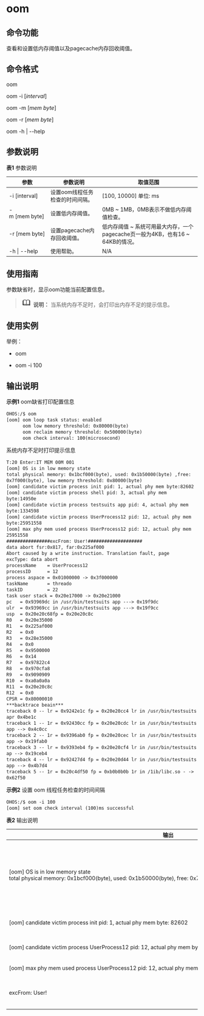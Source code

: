 # oom


## 命令功能

查看和设置低内存阈值以及pagecache内存回收阈值。


## 命令格式

oom

oom -i [_interval_]

oom -m [_mem byte_]

oom -r [_mem byte_]

oom -h | --help


## 参数说明

**表1** 参数说明

| 参数                    | 参数说明                        | 取值范围                                                     |
| ----------------------- | ------------------------------- | ------------------------------------------------------------ |
| -i&nbsp;[interval]      | 设置oom线程任务检查的时间间隔。 | [100, 10000] 单位: ms                                    |
| -m&nbsp;[mem&nbsp;byte] | 设置低内存阈值。                | 0MB&nbsp;~&nbsp;1MB，0MB表示不做低内存阈值检查。             |
| -r&nbsp;[mem&nbsp;byte] | 设置pagecache内存回收阈值。     | 低内存阈值 ~ 系统可用最大内存，一个pagecache页一般为4KB，也有16 ~ 64KB的情况。 |
| -h&nbsp;\|&nbsp;--help  | 使用帮助。                      | N/A                                                          |


## 使用指南

  参数缺省时，显示oom功能当前配置信息。

> ![icon-note.gif](public_sys-resources/icon-note.gif) **说明：**
> 当系统内存不足时，会打印出内存不足的提示信息。


## 使用实例

举例：

- oom

- oom -i 100


## 输出说明

**示例1** oom缺省打印配置信息


```
OHOS:/$ oom
[oom] oom loop task status: enabled
      oom low memory threshold: 0x80000(byte)
      oom reclaim memory threshold: 0x500000(byte)
      oom check interval: 100(microsecond)
```

系统内存不足时打印提示信息


```
T:20 Enter:IT MEM 00M 001
[oom] OS is in low memory state
total physical memory: 0x1bcf000(byte), used: 0x1b50000(byte) ,free: 0x7f000(byte), low memory threshold: 0x80000(byte)
[oom] candidate victim process init pid: 1, actual phy mem byte:82602
[oom] candidate victim process shell pid: 3, actual phy mem byte:14950e
[oom] candidate victim process testsuits app pid: 4, actual phy mem byte:1334598
[oom] candidate victim process UserProcess12 pid: 12, actual phy mem byte:25951558
[oom] max phy mem used process UserProcess12 pid: 12, actual phy mem 25951558
################excFrom: User!####################
data abort fsr:0x817, far:0x225af000
Abort caused by a write instruction. Translation fault, page
excType: data abort
processName    = UserProcess12
processID      = 12
process aspace = 0х01000000 -> 0х3f000000
taskName       = threado
taskID         = 22
task user stack = 0х20e17000 -> 0х20e21000
pc   = 0x93969dc in /usr/bin/testsuits app ---> 0x19f9dc
ulr  = 0x93969cc in /usr/bin/testsuits app ---> 0x19f9cc
usp  = 0х20e20c68fp = 0x20e20c8c
R0   = 0х20e35000
R1   = 0x225af000
R2   = 0x0
R3   = 0х28e35000
R4   = 0х0
R5   = 0х9500000
R6   = 0х14
R7   = 0х97822c4
R8   = 0x970cfa8
R9   = 0x9090909
R10  = 0xa0a0a0a
R11  = 0x20e20c8c
R12  = 0х0
CPSR = 0х80000010
***backtrace beain***
traceback 0 -- lr = 0x9242e1c fp = 0х20e20cc4 lr in /usr/bin/testsuits apr 0x4be1c
traceback 1 -- 1r = 0х92430cc fp = 0x20e20cdc lr in /usr/bin/testsuits app --> 0x4c0cc
traceback 2 -- 1r = 0x9396ab0 fp = 0x20e20cec lr in /usr/bin/testsuits app -> 0х19fab0
traceback 3 -- lr = 0x9393eb4 fp = 0x20e20cf4 lr in /usr/bin/testsuits ap --> 0x19ceb4
traceback 4 -- lr = 0x92427d4 fp = 0x20e20d44 lr in /usr/bin/testsuits app --> 0x4b7d4
traceback 5 -- 1r = 0x20c4df50 fp = 0хb0b0b0b 1r in /1ib/libc.so - -> 0x62f50
```


**示例2** 设置 oom 线程任务检查的时间间隔



```
OHOS:/$ oom -i 100
[oom] set oom check interval (100)ms successful
```


**表2** 输出说明

| 输出                                                         | 说明                                                         |
| ------------------------------------------------------------ | ------------------------------------------------------------ |
| [oom]&nbsp;OS&nbsp;is&nbsp;in&nbsp;low&nbsp;memory&nbsp;state<br/>total&nbsp;physical&nbsp;memory:&nbsp;0x1bcf000(byte),&nbsp;used:&nbsp;0x1b50000(byte),&nbsp;free:&nbsp;0x7f000(byte),&nbsp;low&nbsp;memory&nbsp;threshold:&nbsp;0x80000(byte) | 操作系统处于低内存状态。<br/>整个系统可用物理内存为0x1bcf000&nbsp;byte，已经使用了&nbsp;0x1b50000&nbsp;byte，&nbsp;还剩0x7f000&nbsp;byte，当前设置的低内存阈值为0x80000&nbsp;byte。 |
| [oom]&nbsp;candidate&nbsp;victim&nbsp;process&nbsp;init&nbsp;pid:&nbsp;1,&nbsp;actual&nbsp;phy&nbsp;mem&nbsp;byte:&nbsp;82602 | 打印当前各个进程的内存使用情况，init进程实际占用物理内存82602byte。 |
| [oom]&nbsp;candidate&nbsp;victim&nbsp;process&nbsp;UserProcess12&nbsp;pid:&nbsp;12,&nbsp;actual&nbsp;phy&nbsp;mem&nbsp;byte:&nbsp;25951558 | UserProcess12进程实际使用25951558byte内存。                  |
| [oom]&nbsp;max&nbsp;phy&nbsp;mem&nbsp;used&nbsp;process&nbsp;UserProcess12&nbsp;pid:&nbsp;12,&nbsp;actual&nbsp;phy&nbsp;mem:&nbsp;25951558 | 当前使用内存最多的进程是UserProcess12。                      |
| excFrom:&nbsp;User!                                          | 当系统处于低内存的情况下，UserProcess12进程再去申请内存时失败退出。 |